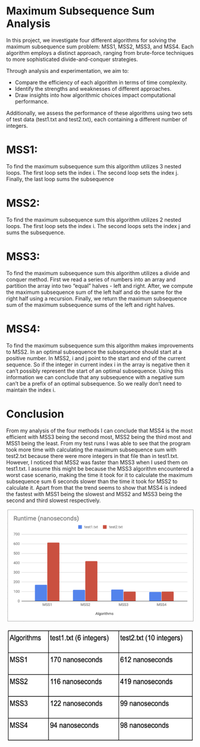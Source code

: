 # Maximum Subsequence Sum Analysis
In this project, we investigate four different algorithms for solving the maximum subsequence sum problem: MSS1, MSS2, MSS3, and MSS4. Each algorithm employs a distinct approach, ranging from brute-force techniques to more sophisticated divide-and-conquer strategies.

Through analysis and experimentation, we aim to:
- Compare the efficiency of each algorithm in terms of time complexity.
- Identify the strengths and weaknesses of different approaches.
- Draw insights into how algorithmic choices impact computational performance.

Additionally, we assess the performance of these algorithms using two sets of test data (test1.txt and test2.txt), each containing a different number of integers.

# MSS1:
To find the maximum subsequence sum this algorithm utilizes 3 nested loops. The first loop sets the index i. The second loop sets the index j. Finally, the last loop sums the subsequence

# MSS2:
To find the maximum subsequence sum this algorithm utilizes 2 nested loops. The first loop sets the index i. The second loops sets the index j and sums the subsequence. 

# MSS3:
To find the maximum subsequence sum this algorithm utilizes a divide and conquer method. First we read a series of numbers into an array and partition the array into two “equal” halves - left and right. After, we compute the maximum subsequence sum of the left half and do the same for the right half using a recursion. Finally, we return the maximum subsequence sum of the maximum subsequence sums of the left and right halves.

# MSS4:
To find the maximum subsequence sum this algorithm makes improvements to MSS2. In an optimal subsequence the subsequence should start at a positive number. In MSS2, i and j point to the start and end of the current sequence. So if the integer in current index i in the array is negative then it can’t possibly represent the start of an optimal subsequence. Using this information we can conclude that any subsequence with a negative sum can’t be a prefix of an optimal subsequence. So we really don’t need to maintain the index i.

# Conclusion

From my analysis of the four methods I can conclude that MSS4 is the most efficient with MSS3 being the second most, MSS2 being the third most and MSS1 being the least. From my test runs I was able to see that the program took more time with calculating the maximum subsequence sum with test2.txt because there were more integers in that file than in test1.txt. However, I noticed that MSS2 was faster than MSS3 when I used them on test1.txt. I assume this might be because the MSS3 algorithm encountered a worst case scenario, making the time it took for it to calculate the maximum subsequence sum 6 seconds slower than the time it took for MSS2 to calculate it. Apart from that the trend seems to show that MSS4 is indeed the fastest with MSS1 being the slowest and MSS2 and MSS3 being the second and third slowest respectively.

![Alt Text](RuntimeChart1.png)

![Alt Text](RuntimeTable1.png)


